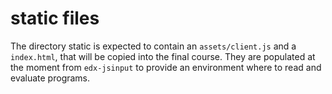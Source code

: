 static files
============

The directory static is expected to contain an `assets/client.js` and a
`index.html`, that will be copied into the final course. They are
populated at the moment from `edx-jsinput` to provide an environment
where to read and evaluate programs.
